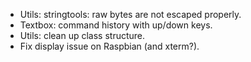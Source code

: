 
- Utils: stringtools: raw bytes are not escaped properly.
- Textbox: command history with up/down keys.
- Utils: clean up class structure.
- Fix display issue on Raspbian (and xterm?).

<!-- - GUI: Move commandline one char to the right. -->
<!-- - Floating point exception when window becomes too small? -->
<!-- - Cmdparser: use smart pointer for storing tokens. -->
<!-- - Create 'find' command -->
<!-- - Create logging thing to find out why 100% usage. -->
<!-- - Create 'open' command -->
